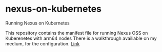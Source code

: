 # nexus-on-kubernetes
Running Nexus on Kubernetes

This repository contains the manifest file for running Nexus OSS on Kuberenetes with arm64 nodes
There is a walkthrough availiable on my medium, for the configuration. [Link](https://renjithvr11.medium.com/running-nexus-on-kubernetes-arm64-version-9169b639d39f)
